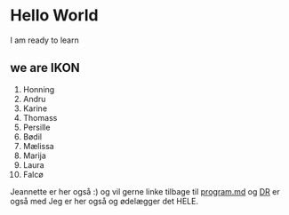 # Hello World 

I am ready to learn 

## we are IKON

1. Honning
1. Andru
1. Karine 
1. Thomass
1. Persille
1. Bødil
1. Mælissa
1. Marija
1. Laura
1. Falcø 

Jeannette er her også :) og vil gerne linke tilbage til [program.md](program.md)
og [DR](http://www.dr.dk) er også med
Jeg er her også og ødelægger det HELE.

